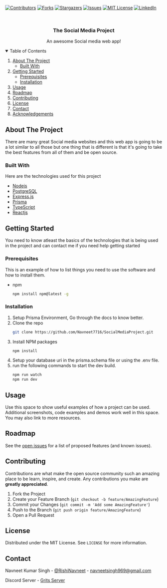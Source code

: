 
[![Contributors][contributors-shield]][contributors-url]
[![Forks][forks-shield]][forks-url]
[![Stargazers][stars-shield]][stars-url]
[![Issues][issues-shield]][issues-url]
[![MIT License][license-shield]][license-url]
[![LinkedIn][linkedin-shield]][linkedin-url]



<!-- PROJECT LOGO -->
<br />
<p align="center">

  <h3 align="center">The Social Media Project</h3>

  <p align="center">
    An awesome Social media web app!
	</p>



<!-- TABLE OF CONTENTS -->
<details open="open">
  <summary>Table of Contents</summary>
  <ol>
    <li>
      <a href="#about-the-project">About The Project</a>
      <ul>
        <li><a href="#built-with">Built With</a></li>
      </ul>
    </li>
    <li>
      <a href="#getting-started">Getting Started</a>
      <ul>
        <li><a href="#prerequisites">Prerequisites</a></li>
        <li><a href="#installation">Installation</a></li>
      </ul>
    </li>
    <li><a href="#usage">Usage</a></li>
    <li><a href="#roadmap">Roadmap</a></li>
    <li><a href="#contributing">Contributing</a></li>
    <li><a href="#license">License</a></li>
    <li><a href="#contact">Contact</a></li>
    <li><a href="#acknowledgements">Acknowledgements</a></li>
  </ol>
</details>



<!-- ABOUT THE PROJECT -->
## About The Project

There are many great Social media websites and this web app is going to be a lot similar to all those but one thing that is different is that it's going to take the best features from all of them and be open source.

### Built With

Here are the technologies used for this project
* [Nodejs](https://nodejs.org/en/)
* [PostgreSQL](https://www.postgresql.org/)
* [Express.js](https://expressjs.com/)
* [Prisma](https://www.prisma.io/)
* [TypeScript](https://www.typescriptlang.org/)
* [Reactjs](https://reactjs.org)




<!-- GETTING STARTED -->
## Getting Started

You need to know atleast the basics of the technologies that is being used in the project and can contact me if you need help getting started

### Prerequisites

This is an example of how to list things you need to use the software and how to install them.
* npm
  ```bash
  npm install npm@latest -g
  ```

### Installation

1. Setup Prisma Environment, Go through the docs to know better.
2. Clone the repo
   ```bash
   git clone https://github.com/Navneet7716/SocialMediaProject.git
   ```
3. Install NPM packages
   ```bash
   npm install
   ```
4. Setup your database uri in the prisma.schema file or using the .env file.
5. run the following commands to start the dev build.
   ```bash
   npm run watch
   npm run dev
   ```

## Usage

Use this space to show useful examples of how a project can be used. Additional screenshots, code examples and demos work well in this space. You may also link to more resources.




## Roadmap

See the [open issues](https://github.com/Navneet7716/SocialMediaProject/issues) for a list of proposed features (and known issues).


## Contributing

Contributions are what make the open source community such an amazing place to be learn, inspire, and create. Any contributions you make are **greatly appreciated**.

1. Fork the Project
2. Create your Feature Branch (`git checkout -b feature/AmazingFeature`)
3. Commit your Changes (`git commit -m 'Add some AmazingFeature'`)
4. Push to the Branch (`git push origin feature/AmazingFeature`)
5. Open a Pull Request



## License

Distributed under the MIT License. See `LICENSE` for more information.


## Contact

Navneet Kumar Singh - [@RishiNavneet](https://twitter.com/RishiNavneet) - navneetsingh969@gmail.com

Discord Server - [Grits Server](https://discord.gg/NW97apa)



[contributors-shield]: https://img.shields.io/github/contributors/othneildrew/Best-README-Template.svg?style=for-the-badge
[contributors-url]: https://github.com/Navneet7716/SocialMediaProject/graphs/contributors
[forks-shield]: https://img.shields.io/github/forks/othneildrew/Best-README-Template.svg?style=for-the-badge
[forks-url]: https://github.com/Navneet7716/SocialMediaProject/network/members
[stars-shield]: https://img.shields.io/github/stars/othneildrew/Best-README-Template.svg?style=for-the-badge
[stars-url]: https://github.com/Navneet7716/SocialMediaProject/stargazers
[issues-shield]: https://img.shields.io/github/issues/othneildrew/Best-README-Template.svg?style=for-the-badge
[issues-url]: https://github.com/Navneet7716/SocialMediaProject/issues
[license-shield]: https://img.shields.io/github/license/othneildrew/Best-README-Template.svg?style=for-the-badge
[license-url]: https://github.com/othneildrew/Best-README-Template/blob/master/LICENSE.txt
[linkedin-shield]: https://img.shields.io/badge/-LinkedIn-black.svg?style=for-the-badge&logo=linkedin&colorB=555
[linkedin-url]: http://linkedin.com/in/navneet-kumar-singh-80027918a

